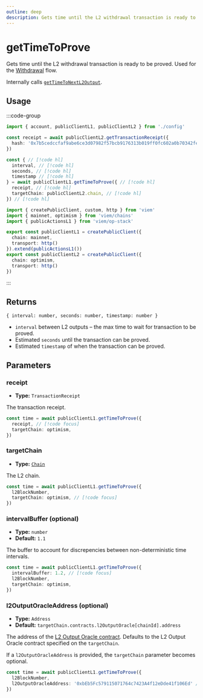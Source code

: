 ```yaml
---
outline: deep
description: Gets time until the L2 withdrawal transaction is ready to be proved.
---
```


# getTimeToProve

Gets time until the L2 withdrawal transaction is ready to be proved. Used for the [Withdrawal](/op-stack/guides/withdrawals.html) flow.

Internally calls [`getTimeToNextL2Output`](/op-stack/actions/getTimeToNextL2Output.html).

## Usage

:::code-group

```ts [example.ts]
import { account, publicClientL1, publicClientL2 } from './config'

const receipt = await publicClientL2.getTransactionReceipt({
  hash: '0x7b5cedccfaf9abe6ce3d07982f57bcb9176313b019ff0fc602a0b70342fe3147'
})

const { // [!code hl]
  interval, // [!code hl]
  seconds, // [!code hl]
  timestamp // [!code hl]
} = await publicClientL1.getTimeToProve({ // [!code hl]
  receipt, // [!code hl]
  targetChain: publicClientL2.chain, // [!code hl]
}) // [!code hl]
```

```ts [config.ts]
import { createPublicClient, custom, http } from 'viem'
import { mainnet, optimism } from 'viem/chains'
import { publicActionsL1 } from 'viem/op-stack'

export const publicClientL1 = createPublicClient({
  chain: mainnet,
  transport: http()
}).extend(publicActionsL1())
export const publicClientL2 = createPublicClient({
  chain: optimism,
  transport: http()
})
```

:::

## Returns

`{ interval: number, seconds: number, timestamp: number }`

- `interval` between L2 outputs – the max time to wait for transaction to be proved.
- Estimated `seconds` until the transaction can be proved.
- Estimated `timestamp` of when the transaction can be proved.

## Parameters

### receipt

- **Type:** `TransactionReceipt`

The transaction receipt.

```ts
const time = await publicClientL1.getTimeToProve({ 
  receipt, // [!code focus]
  targetChain: optimism, 
}) 
```

### targetChain

- **Type:** [`Chain`](/docs/glossary/types#chain)

The L2 chain.

```ts
const time = await publicClientL1.getTimeToProve({
  l2BlockNumber,
  targetChain: optimism, // [!code focus]
})
```

### intervalBuffer (optional)

- **Type:** `number`
- **Default:** `1.1`

The buffer to account for discrepencies between non-deterministic time intervals.

```ts
const time = await publicClientL1.getTimeToProve({ 
  intervalBuffer: 1.2, // [!code focus]
  l2BlockNumber,
  targetChain: optimism, 
}) 
```

### l2OutputOracleAddress (optional)

- **Type:** `Address`
- **Default:** `targetChain.contracts.l2OutputOracle[chainId].address`

The address of the [L2 Output Oracle contract](https://github.com/ethereum-optimism/optimism/blob/develop/packages/contracts-bedrock/src/L1/L2OutputOracle.sol). Defaults to the L2 Output Oracle contract specified on the `targetChain`.

If a `l2OutputOracleAddress` is provided, the `targetChain` parameter becomes optional.

```ts
const time = await publicClientL1.getTimeToProve({
  l2BlockNumber,
  l2OutputOracleAddress: '0xbEb5Fc579115071764c7423A4f12eDde41f106Ed' // [!code focus]
})
```